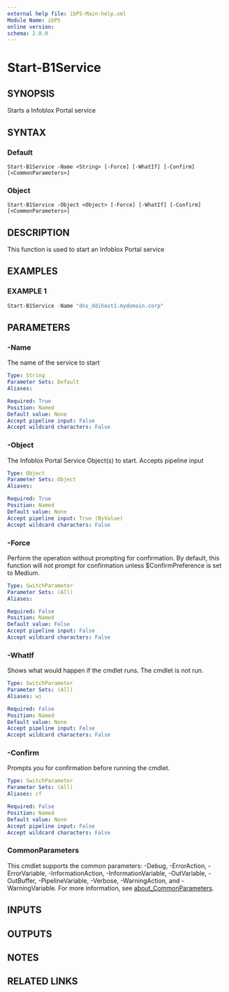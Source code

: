 ```yaml
---
external help file: ibPS-Main-help.xml
Module Name: ibPS
online version:
schema: 2.0.0
---
```


# Start-B1Service

## SYNOPSIS
Starts a Infoblox Portal service

## SYNTAX

### Default
```
Start-B1Service -Name <String> [-Force] [-WhatIf] [-Confirm] [<CommonParameters>]
```

### Object
```
Start-B1Service -Object <Object> [-Force] [-WhatIf] [-Confirm] [<CommonParameters>]
```

## DESCRIPTION
This function is used to start an Infoblox Portal service

## EXAMPLES

### EXAMPLE 1
```powershell
Start-B1Service -Name "dns_ddihost1.mydomain.corp"
```

## PARAMETERS

### -Name
The name of the service to start

```yaml
Type: String
Parameter Sets: Default
Aliases:

Required: True
Position: Named
Default value: None
Accept pipeline input: False
Accept wildcard characters: False
```

### -Object
The Infoblox Portal Service Object(s) to start.
Accepts pipeline input

```yaml
Type: Object
Parameter Sets: Object
Aliases:

Required: True
Position: Named
Default value: None
Accept pipeline input: True (ByValue)
Accept wildcard characters: False
```

### -Force
Perform the operation without prompting for confirmation.
By default, this function will not prompt for confirmation unless $ConfirmPreference is set to Medium.

```yaml
Type: SwitchParameter
Parameter Sets: (All)
Aliases:

Required: False
Position: Named
Default value: False
Accept pipeline input: False
Accept wildcard characters: False
```

### -WhatIf
Shows what would happen if the cmdlet runs.
The cmdlet is not run.

```yaml
Type: SwitchParameter
Parameter Sets: (All)
Aliases: wi

Required: False
Position: Named
Default value: None
Accept pipeline input: False
Accept wildcard characters: False
```

### -Confirm
Prompts you for confirmation before running the cmdlet.

```yaml
Type: SwitchParameter
Parameter Sets: (All)
Aliases: cf

Required: False
Position: Named
Default value: None
Accept pipeline input: False
Accept wildcard characters: False
```

### CommonParameters
This cmdlet supports the common parameters: -Debug, -ErrorAction, -ErrorVariable, -InformationAction, -InformationVariable, -OutVariable, -OutBuffer, -PipelineVariable, -Verbose, -WarningAction, and -WarningVariable. For more information, see [about_CommonParameters](http://go.microsoft.com/fwlink/?LinkID=113216).

## INPUTS

## OUTPUTS

## NOTES

## RELATED LINKS

